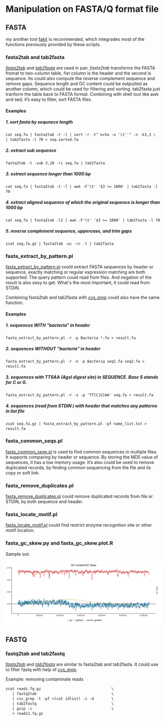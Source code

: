 # Manipulation on FASTA/Q format file

## FASTA

my another tool [fakit](https://github.com/shenwei356/fakit) is recommended,
which integrades most of the functions previously provided by these scripts.

### fasta2tab and tab2fasta

[*fasta2tab*](https://github.com/shenwei356/bio_scripts/blob/master/sequence/fasta2tab) 
and [*tab2fasta*](https://github.com/shenwei356/bio_scripts/blob/master/sequence/tab2fasta)
are used in pair. *fasta2tab* transforms the FASTA fromat to two-column table,
fist column is the header and the second is sequence. 
Its could also compute the reverse complement sequence and remove gaps. 
Sequence length and GC content could be outputted as another column, 
which could be used for filtering and sorting. tab2fasta just tranform the
table back to FASTA format. Combining with shell tool like awk and sed,
it’s easy to filter, sort FASTA files. 

#### Examples

##### 1. sort fasta by sequnece length

```
cat seq.fa | fasta2tab -t -l | sort -r -t"`echo -e '\t'`" -n -k3,3 \
| tab2fasta -l 70 > seq.sorted.fa
```

##### 2. extract sub sequence

```
fasta2tab -t -sub 3,10 -rc seq.fa | tab2fasta
```

##### 3. extract sequence longer than 1000 bp

```
cat seq.fa | fasta2tab -t -l | awk -F'\t' '$3 >= 1000' | tab2fasta -l 70
```

##### 4. extract aligned sequence of which the original sequence is longer than 1000 bp

```
cat seq.fa | fasta2tab -l2 | awk -F'\t' '$3 >= 1000' | tab2fasta -l 70
```

##### 5. reverse complement sequence, uppercase, and trim gaps

```
zcat seq.fa.gz | fasta2tab -uc -rc -t | tab2fasta
```

### fasta_extract_by_pattern.pl

[fasta_extract_by_pattern.pl](https://github.com/shenwei356/bio_scripts/blob/master/sequence/fasta_extract_by_pattern.pl) 
could extract FASTA sequences by header or sequence, exactly matching or regular
expression matching are both supported. The query pattern could read from files.
And negation of the result is also easy to get. What's the most important, it could read from STDIN.  

Combining fasta2tab and tab2fasta with [*cvs_grep*](https://github.com/shenwei356/bio_scripts/blob/master/util/csv_grep)
could also have the same function.

#### Examples

##### 1. sequences WITH "bacteria" in header

```
fasta_extract_by_pattern.pl -r -p Bacteria *.fa > result.fa
```

##### 2. sequences WITHOUT “bacteria” in header

```
fasta_extract_by_pattern.pl -r -n -p Bacteria seq1.fa seq2.fa > result.fa
```

##### 3. sequences with TTSAA (AgsI digest site) in SEQUENCE.  Base S stands for C or G.

```
fasta_extract_by_pattern.pl -r -s -p 'TT[C|G]AA' seq.fa > result.fa
```

##### 4. sequences (read from STDIN ) with header that matches any patterns in list file

```
zcat seq.fa.gz | fasta_extract_by_pattern.pl -pf name_list.txt > result.fa
```

### fasta_common_seqs.pl

[fasta_common_seqs.pl](https://github.com/shenwei356/bio_scripts/blob/master/sequence/fasta_common_seqs.pl)
is used to find common sequences in multiple files. It supports comparing by header or sequence. 
By storing the MD5 value of sequences, it has a low memory usage. It’s also could be 
used to remove duplicated records, by finding common sequencing from the
file and its copy or soft link.

### fasta_remove_duplicates.pl

[fasta_remove_duplicates.pl](https://github.com/shenwei356/bio_scripts/blob/master/sequence/fasta_remove_duplicates.pl)
could remove duplicated records from file or STDIN, by both sequence and header.

### fasta_locate_motif.pl

[fasta_locate_motif.pl](https://github.com/shenwei356/bio_scripts/blob/master/sequence/fasta_locate_motif.pl)
could find restrict enzyme recognition site or other motif location.

### fasta_gc_skew.py and fasta_gc_skew.plot.R

Sample out:

![GC Skew](sample/gc_skew.png)

## FASTQ

### fastq2tab and tab2fastq

[*fastq2tab*](https://github.com/shenwei356/bio_scripts/blob/master/sequence/fastq2tab) and [*tab2fastq*](https://github.com/shenwei356/bio_scripts/blob/master/sequence/tab2fastq) are similar to fasta2tab and tab2fasta. It could use to filter fastq with help of [*cvs_grep*](https://github.com/shenwei356/bio_scripts/blob/master/util/csv_grep).

Example: removing contaminate reads

    zcat reads.fq.gz                                \
       | fastq2tab                                  \
       | csv_grep -t -pf <(cat idlist) -i -d        \
       | tab2fastq                                  \
       | gzip -c                                    \
       > reads2.fq.gz
